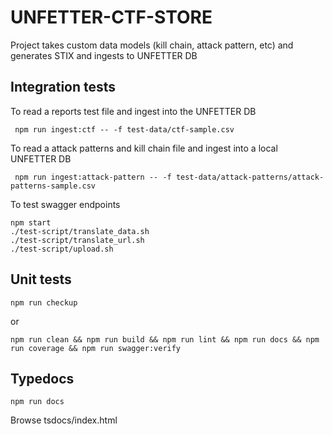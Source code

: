 # UNFETTER-CTF-STORE
Project takes custom data models (kill chain, attack pattern, etc) and generates STIX and ingests to UNFETTER DB

## Integration tests
To read a reports test file and ingest into the UNFETTER DB

	 npm run ingest:ctf -- -f test-data/ctf-sample.csv 

To read a attack patterns and kill chain file and ingest into a local UNFETTER DB

	 npm run ingest:attack-pattern -- -f test-data/attack-patterns/attack-patterns-sample.csv

To test swagger endpoints

	npm start
	./test-script/translate_data.sh
	./test-script/translate_url.sh
	./test-script/upload.sh

## Unit tests

	npm run checkup

or

	npm run clean && npm run build && npm run lint && npm run docs && npm run coverage && npm run swagger:verify

## Typedocs

	npm run docs

Browse tsdocs/index.html
